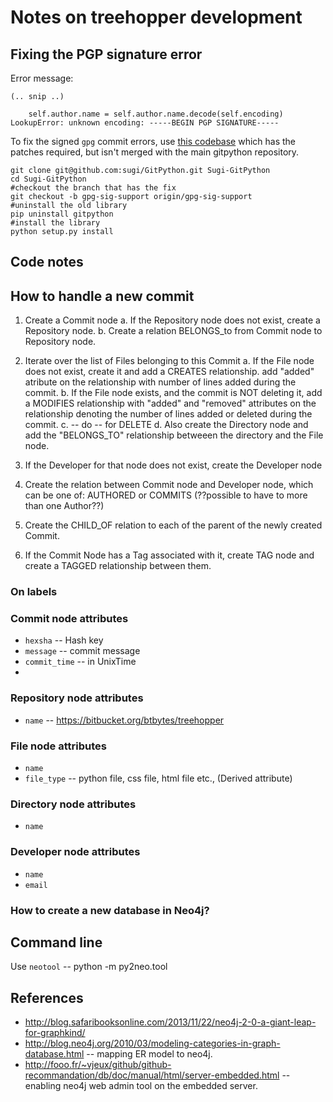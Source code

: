 # Notes on treehopper development


## Fixing the PGP signature error

Error message:

~~~~{.python}
(.. snip ..)

    self.author.name = self.author.name.decode(self.encoding)
LookupError: unknown encoding: -----BEGIN PGP SIGNATURE-----
~~~~

To fix the signed `gpg` commit errors, use
  [this codebase](https://github.com/sugi/GitPython/tree/gpg-sig-support)
  which has the patches required, but isn't merged with the main
  gitpython repository.

~~~~{.bash}
git clone git@github.com:sugi/GitPython.git Sugi-GitPython
cd Sugi-GitPython
#checkout the branch that has the fix
git checkout -b gpg-sig-support origin/gpg-sig-support
#uninstall the old library
pip uninstall gitpython
#install the library
python setup.py install
~~~~


## Code notes

## How to handle a new commit


1. Create a Commit node
  a. If the Repository node does not exist, create a Repository node.
  b. Create a relation BELONGS_to from Commit node to Repository node.

2. Iterate over the list of Files belonging to this Commit
  a. If the File node does not exist, create it and add a CREATES relationship. add "added" atribute on the relationship with number of lines added during the commit.
  b. If the File node exists, and the commit is NOT deleting it, add a MODIFIES relationship with "added" and "removed" attributes on the relationship denoting the number of lines added or deleted during the commit.
  c. -- do -- for DELETE
  d. Also create the Directory node and add the "BELONGS_TO" relationship betweeen the directory and the File node.

2. If the Developer for that node does not exist, create the Developer node
3. Create the relation between Commit node and Developer node, which can be one of: AUTHORED or COMMITS (??possible to have to more than one Author??)
4. Create the CHILD_OF relation to each of the parent of the newly created Commit.
5. If the Commit Node has a Tag associated with it, create TAG node and create a TAGGED relationship between them.


### On labels


### Commit node attributes

 * `hexsha` -- Hash key
 * `message` -- commit message
 * `commit_time` -- in UnixTime
 *

### Repository node attributes

 * `name` -- https://bitbucket.org/btbytes/treehopper

### File node attributes

 * `name`
 * `file_type` -- python file, css file, html file etc., (Derived attribute)


### Directory node attributes

 * `name`

### Developer node attributes

  * `name`
  * `email`


### How to create a new database in Neo4j?


## Command line

Use `neotool` -- python -m py2neo.tool

## References

-
  http://blog.safaribooksonline.com/2013/11/22/neo4j-2-0-a-giant-leap-for-graphkind/
-
  http://blog.neo4j.org/2010/03/modeling-categories-in-graph-database.html
  -- mapping ER model to neo4j.
- http://fooo.fr/~vjeux/github/github-recommandation/db/doc/manual/html/server-embedded.html
  --  enabling neo4j web admin tool on the embedded server.
